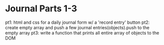 # Journal Parts 1-3
pt1: html and css for a daily journal form w/ a 'record entry' button
pt2: create empty array and push a few journal entries(objects).push to the empty array
pt3: write a function that prints all entire array of objects to the DOM

